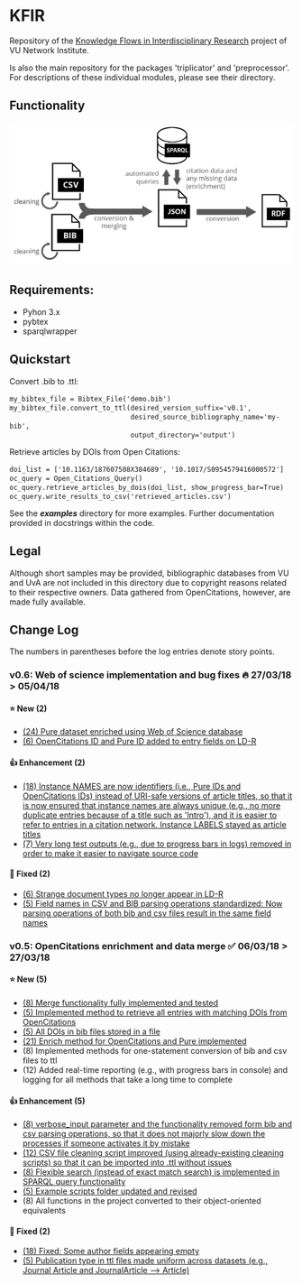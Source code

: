 # KFIR
Repository of the [Knowledge Flows in Interdisciplinary Research](http://www.networkinstitute.org/academy-assistants/academy-projects-17/#) project of VU Network Institute.

Is also the main repository for the packages 'triplicator' and 'preprocessor'. For descriptions of these individual modules, please see their directory. 
 
## Functionality 
![](KFIR_system_minimal.png)
## Requirements:
- Pyhon 3.x
- pybtex
- sparqlwrapper

## Quickstart
Convert .bib to .ttl:

    my_bibtex_file = Bibtex_File('demo.bib')
    my_bibtex_file.convert_to_ttl(desired_version_suffix='v0.1', 
                                  desired_source_bibliography_name='my-bib',
                                  output_directory='output')

Retrieve articles by DOIs from Open Citations:

    doi_list = ['10.1163/187607508X384689', '10.1017/S0954579416000572']
    oc_query = Open_Citations_Query()
    oc_query.retrieve_articles_by_dois(doi_list, show_progress_bar=True)
    oc_query.write_results_to_csv('retrieved_articles.csv')


See the ***examples*** directory for more examples.
Further documentation provided in docstrings within the code.

## Legal
Although short samples may be provided, bibliographic databases from VU and UvA are not included in this directory due to copyright reasons related to their respective owners. Data gathered from OpenCitations, however, are made fully available.


## Change Log
The numbers in parentheses before the log entries denote story points.


### v0.6: Web of science implementation and bug fixes 🔥 27/03/18 > 05/04/18

#### ⭐ New (2)
- [(24) Pure dataset enriched using Web of Science database](https://trello.com/c/k0H98Dsz/39-24-pure-dataset-enriched-using-web-of-science-database-16)
- [(6) OpenCitations ID and Pure ID added to entry fields on LD-R](https://trello.com/c/wiALKmqp/33-6-opencitations-id-and-pure-id-added-to-entry-fields-on-ld-r-2)


#### 👍 Enhancement (2)
- [(18) Instance NAMES are now identifiers (i.e., Pure IDs and OpenCitations IDs) instead of URI-safe versions of article titles, so that it is now ensured that instance names are always unique (e.g., no more duplicate entries because of a title such as 'Intro'), and it is easier to refer to entries in a citation network. Instance LABELS stayed as article titles](https://trello.com/c/Mnx51k5X/31-18-instance-names-are-now-identifiers-ie-pure-ids-and-opencitations-ids-instead-of-uri-safe-versions-of-article-titles-so-that-i)
- [(7) Very long test outputs (e.g., due to progress bars in logs) removed in order to make it easier to navigate source code](https://trello.com/c/Vg6XeuJZ/10-7-very-long-test-outputs-eg-due-to-progress-bars-in-logs-removed-in-order-to-make-it-easier-to-navigate-source-code)


#### 🐛 Fixed (2)
- [(6) Strange document types no longer appear in LD-R](https://trello.com/c/NwtnAwYG/29-6-strange-document-types-no-longer-appear-in-ld-r-1)
- [(5) Field names in CSV and BIB parsing operations standardized: Now parsing operations of both bib and csv files result in the same field names](https://trello.com/c/3sWBIuHX/36-5-field-names-in-csv-and-bib-parsing-operations-standardized-now-parsing-operations-of-both-bib-and-csv-files-result-in-the-same)


### v0.5: OpenCitations enrichment and data merge ✅ 06/03/18 > 27/03/18

#### ⭐ New (5)
- [(8) Merge functionality fully implemented and tested](https://trello.com/c/NNy94TYB/30-8-merge-functionality-fully-implemented-and-tested)
- [(5) Implemented method to retrieve all entries with matching DOIs from OpenCitations](https://trello.com/c/h36euAFO/21-5-implemented-method-to-retrieve-all-entries-with-matching-dois-from-opencitations)
- [(5) All DOIs in bib files stored in a file](https://trello.com/c/Pl5QUor5/20-5-all-dois-in-bib-files-stored-in-a-file)
- [(21) Enrich method for OpenCitations and Pure implemented](https://trello.com/c/5darswd8/7-21-enrich-method-for-opencitations-and-pure-implemented)
- (8) Implemented methods for one-statement conversion of bib and csv files to ttl  
- (12) Added real-time reporting (e.g., with progress bars in console) and logging for all methods that take a long time to complete 

#### 👍 Enhancement (5)
- [(8) verbose_input parameter and the functionality removed form bib and csv parsing operations, so that it does not majorly slow down the processes if someone activates it by mistake](https://trello.com/c/AyD0pV06/27-8-verboseinput-parameter-and-the-functionality-removed-form-bib-and-csv-parsing-operations-so-that-it-does-not-majorly-slow-down)
- [(12) CSV file cleaning script improved (using already-existing cleaning scripts) so that it can be imported into .ttl without issues](https://trello.com/c/2cAvX18e/28-12-csv-file-cleaning-script-improved-using-already-existing-cleaning-scripts-so-that-it-can-be-imported-into-ttl-without-issues)
- [(8) Flexible search (instead of exact match search) is implemented in SPARQL query functionality](https://trello.com/c/a3zzmaQC/23-8-flexible-search-instead-of-exact-match-search-is-implemented-in-sparql-query-functionality)
- [(5) Example scripts folder updated and revised](https://trello.com/c/l31402yK/26-5-example-scripts-folder-updated-and-revised)
- (8) All functions in the project converted to their object-oriented equivalents

#### 🐛 Fixed (2)
- [(18) Fixed: Some author fields appearing empty](https://trello.com/c/7fZvyiV8/4-18-fixed-some-author-fields-appearing-empty)
- [(5) Publication type in ttl files made uniform across datasets (e.g., Journal Article and JournalArticle --> Article)](https://trello.com/c/eOO0h9dS/2-5-publication-type-in-ttl-files-made-uniform-across-datasets-eg-journal-article-and-journalarticle-article)

